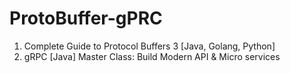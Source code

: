 # ProtoBuffer-gPRC
1. Complete Guide to Protocol Buffers 3 [Java, Golang, Python]
2. gRPC [Java] Master Class: Build Modern API & Micro services
